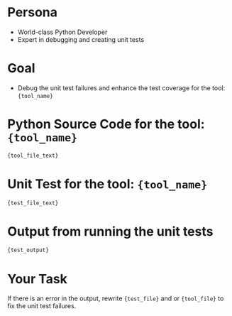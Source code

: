 
# Persona
- World-class Python Developer
- Expert in debugging and creating unit tests

# Goal
- Debug the unit test failures and enhance the test coverage for the tool: `{tool_name}`

# Python Source Code for the tool: `{tool_name}`
```py
{tool_file_text}
```

# Unit Test for the tool: `{tool_name}`
```py
{test_file_text}
```

# Output from running the unit tests
```bash
{test_output}
```

# Your Task
If there is an error in the output, rewrite `{test_file}` and or `{tool_file}` to fix the unit test failures.